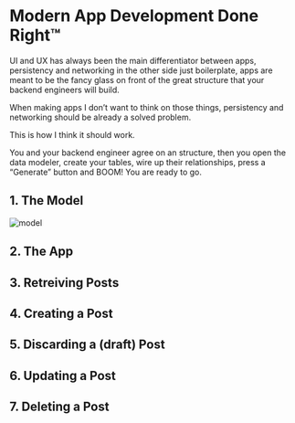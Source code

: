 # Modern App Development Done Right™

UI and UX has always been the main differentiator between apps, persistency and networking in the other side just boilerplate, apps are meant to be the fancy glass on front of the great structure that your backend engineers will build. 

When making apps I don’t want to think on those things, persistency and networking should be already a solved problem.

This is how I think it should work.

You and your backend engineer agree on an structure, then you open the data modeler, create your tables, wire up their relationships, press a “Generate” button and BOOM! You are ready to go.

## 1. The Model

![model](https://github.com/NSElvis/Dream/blob/master/Images/model-v4.png)

## 2. The App

## 3. Retreiving Posts

## 4. Creating a Post

## 5. Discarding a (draft) Post

## 6. Updating a Post

## 7. Deleting a Post

